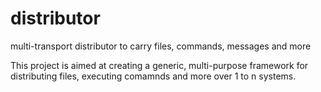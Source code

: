 # distributor
multi-transport distributor to carry files, commands, messages and more

This project is aimed at creating a generic, multi-purpose framework for distributing files, executing comamnds and more over 1 to n systems.
